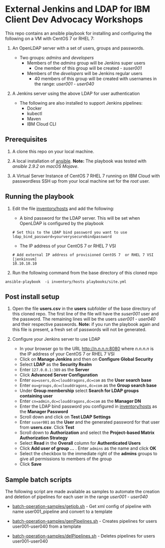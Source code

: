 # External Jenkins and LDAP for IBM Client Dev Advocacy Workshops

This repo contains an ansible playbook for installing and configuring the following on a VM with CentOS 7 or RHEL 7:

1. An OpenLDAP server with a set of users, groups and passwords.

    * Two groups: *admins* and *developers*
        * Members of the *admins* group will be Jenkins super users
            - One member of this group will be created - *suser001*
        * Members of the *developers* will be Jenkins regular users
            - 40 members of this group will be created with usernames in the range:  *user001 - user040*

2. A Jenkins server using the above LDAP for user authentication
    * The following are also installed to support Jenkins pipelines:
        * Docker
        * kubectl
        * Maven
        * IBM Cloud CLI

## Prerequisites

1. A clone this repo on your local machine.

1. A local installation of [ansible](https://docs.ansible.com/ansible/latest/installation_guide/intro_installation.html). **Note:** The playbook was tested with *ansible 2.9.2* on *macOS Mojave*.

1. A Virtual Server Instance of CentOS 7 RHEL 7 running on IBM Cloud with passwordless SSH  up from your local machine set  for the *root* user.


## Running the playbook

1. Edit the file [inventory/hosts](inventory/hosts) and add the following:

    * A bind password for the LDAP server. This will be set when OpenLDAP is configured by the playbook

    ```
    # Set this to the LDAP bind password you want to use
    ldap_bind_password=yourverysecurebindpassword
    ```

    * The IP address of your CentOS 7 or RHEL 7 VSI

    ```
    # Add external IP address of provisioned CentOS 7  or RHEL 7 VSI
    [jenkinsvm]
    10.10.10.10
    ```

2. Run the following command from the base directory of this cloned repo

```
ansible-playbook  -i inventory/hosts playbooks/site.yml

```

## Post install setup

1. Open the file **users.csv** in the **users** subfolder of the base directory of this cloned repo. The first line of the file will have the *suser001* user and the password. The remaining lines will be the users *user001 - user040* and their respective passwords. **Note:** if you run the playbook again and this file is present,  a fresh set of passwords will not be generated.

2. Configure your Jenkins server to use LDAP

    * In your browser go to the URL http://n.n.n.n:8080 where *n.n.n.n* is the IP address of your CentOS 7 or RHEL 7 VSI
    * Click on **Manage Jenkins** and then on **Configure Global Security**
    * Select **LDAP** as the **Security Realm**
    * Enter `127.0.0.1:389` as the **Server**
    * Click **Advanced Server Configuration**
    * Enter `ou=users,dc=clouddragons,dc=com` as the **User search base**
    * Enter `ou=groups,dc=clouddragons,dc=com` as the **Group search base**
    * Under **Group membership** select **Search for LDAP groups containing user**
    * Enter `cn=admin,dc=clouddragons,dc=com` as the **Manager DN**
    * Enter the LDAP bind password you configured in [inventory/hosts](inventory/hosts) as the **Manager Password**
    * Scroll down and click on **Test LDAP Settings**
    * Enter `suser001` as the **User** and the generated password for that user from **users.csv**. Click **Test**
    * Scroll down to **Authorization** and select the **Project-based Matrix Authorization Strategy**
    * Select **Read** in the **Overall** column for **Authenticated Users**
    * Click **Add user of group ...** . Enter `admins` as the name and click **OK**
    * Select the checkbox to the immediate right of the  **admins** groups to give all permissions to members of the group
    * Click **Save**

## Sample batch scripts

The following script are made available as samples to automate the creation and deletion of pipelines for each user in the range *user001 - user040*

* [batch-operation-samples/getjob.sh](batch-operation-samples/getJob.sh) - Get xml config of pipeline with name user001_pipeline and convert to a template

* [batch-operation-samples/genPipelines.sh](batch-operation-samples/getPipelines.sh) - Creates pipelines for users user001-user040 from a template

* [batch-operation-samples/delPipelines.sh](batch-operation-samples/delPipelines.sh) - Deletes pipelines for users user001-user040

